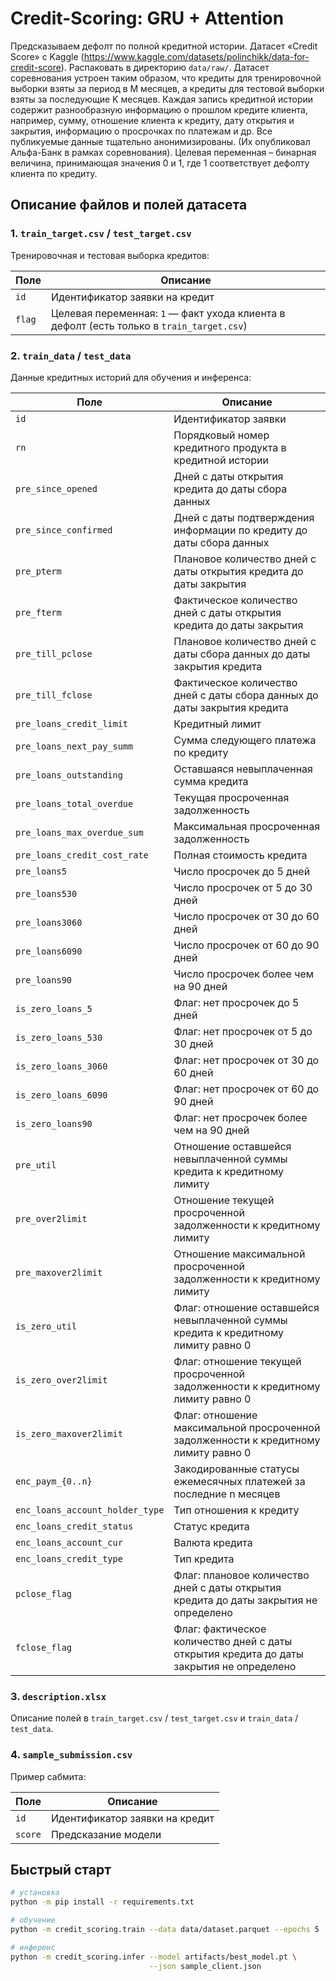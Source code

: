 # Credit-Scoring: GRU + Attention

Предсказываем дефолт по полной кредитной истории. Датасет «Credit Score» с Kaggle (https://www.kaggle.com/datasets/polinchikk/data-for-credit-score). Распаковать в директорию `data/raw/`.
Датасет соревнования устроен таким образом, что кредиты для тренировочной выборки взяты за период в М месяцев, а кредиты для тестовой выборки взяты за последующие K месяцев.
Каждая запись кредитной истории содержит разнообразную информацию о прошлом кредите клиента, например, сумму, отношение клиента к кредиту, дату открытия и закрытия, информацию о просрочках по платежам и др. Все публикуемые данные тщательно анонимизированы. (Их опубликовал Альфа-Банк в рамках соревнования). 
Целевая переменная – бинарная величина, принимающая значения 0 и 1, где 1 соответствует дефолту клиента по кредиту.

## Описание файлов и полей датасета

### 1. `train_target.csv` / `test_target.csv`  
Тренировочная и тестовая выборка кредитов:

| Поле | Описание |
|------|----------|
| `id` | Идентификатор заявки на кредит |
| `flag` | Целевая переменная: `1` — факт ухода клиента в дефолт (есть только в `train_target.csv`) |

### 2. `train_data` / `test_data`  
Данные кредитных историй для обучения и инференса:

| Поле | Описание |
|------|----------|
| `id` | Идентификатор заявки |
| `rn` | Порядковый номер кредитного продукта в кредитной истории |
| `pre_since_opened` | Дней с даты открытия кредита до даты сбора данных |
| `pre_since_confirmed` | Дней с даты подтверждения информации по кредиту до даты сбора данных |
| `pre_pterm` | Плановое количество дней с даты открытия кредита до даты закрытия |
| `pre_fterm` | Фактическое количество дней с даты открытия кредита до даты закрытия |
| `pre_till_pclose` | Плановое количество дней с даты сбора данных до даты закрытия кредита |
| `pre_till_fclose` | Фактическое количество дней с даты сбора данных до даты закрытия кредита |
| `pre_loans_credit_limit` | Кредитный лимит |
| `pre_loans_next_pay_summ` | Сумма следующего платежа по кредиту |
| `pre_loans_outstanding` | Оставшаяся невыплаченная сумма кредита |
| `pre_loans_total_overdue` | Текущая просроченная задолженность |
| `pre_loans_max_overdue_sum` | Максимальная просроченная задолженность |
| `pre_loans_credit_cost_rate` | Полная стоимость кредита |
| `pre_loans5` | Число просрочек до 5 дней |
| `pre_loans530` | Число просрочек от 5 до 30 дней |
| `pre_loans3060` | Число просрочек от 30 до 60 дней |
| `pre_loans6090` | Число просрочек от 60 до 90 дней |
| `pre_loans90` | Число просрочек более чем на 90 дней |
| `is_zero_loans_5` | Флаг: нет просрочек до 5 дней |
| `is_zero_loans_530` | Флаг: нет просрочек от 5 до 30 дней |
| `is_zero_loans_3060` | Флаг: нет просрочек от 30 до 60 дней |
| `is_zero_loans_6090` | Флаг: нет просрочек от 60 до 90 дней |
| `is_zero_loans90` | Флаг: нет просрочек более чем на 90 дней |
| `pre_util` | Отношение оставшейся невыплаченной суммы кредита к кредитному лимиту |
| `pre_over2limit` | Отношение текущей просроченной задолженности к кредитному лимиту |
| `pre_maxover2limit` | Отношение максимальной просроченной задолженности к кредитному лимиту |
| `is_zero_util` | Флаг: отношение оставшейся невыплаченной суммы кредита к кредитному лимиту равно 0 |
| `is_zero_over2limit` | Флаг: отношение текущей просроченной задолженности к кредитному лимиту равно 0 |
| `is_zero_maxover2limit` | Флаг: отношение максимальной просроченной задолженности к кредитному лимиту равно 0 |
| `enc_paym_{0..n}` | Закодированные статусы ежемесячных платежей за последние n месяцев |
| `enc_loans_account_holder_type` | Тип отношения к кредиту |
| `enc_loans_credit_status` | Статус кредита |
| `enc_loans_account_cur` | Валюта кредита |
| `enc_loans_credit_type` | Тип кредита |
| `pclose_flag` | Флаг: плановое количество дней с даты открытия кредита до даты закрытия не определено |
| `fclose_flag` | Флаг: фактическое количество дней с даты открытия кредита до даты закрытия не определено |

### 3. `description.xlsx`  
Описание полей в `train_target.csv` / `test_target.csv` и `train_data` / `test_data`.

### 4. `sample_submission.csv`  
Пример сабмита:

| Поле | Описание |
|------|----------|
| `id` | Идентификатор заявки на кредит |
| `score` | Предсказание модели |

## Быстрый старт

```bash
# установка
python -m pip install -r requirements.txt

# обучение
python -m credit_scoring.train --data data/dataset.parquet --epochs 5

# инференс
python -m credit_scoring.infer --model artifacts/best_model.pt \
                               --json sample_client.json
